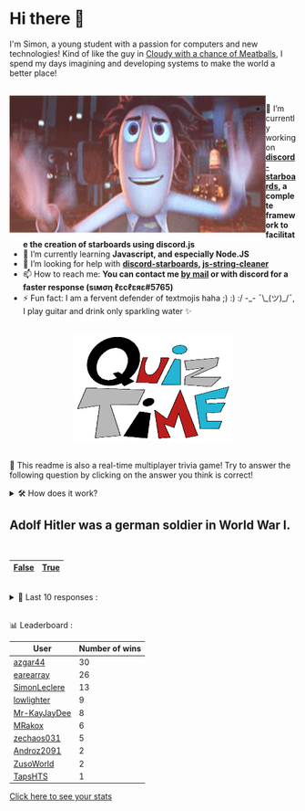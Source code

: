 # Hi there 👋

I'm Simon, a young student with a passion for computers and new technologies!
Kind of like the guy in [Cloudy with a chance of Meatballs](https://www.youtube.com/watch?v=dQw4w9WgXcQ), I spend my days imagining and developing systems to make the world a better place!

<br>

<img width="450" height="240" src="./assets/cloudyWithAChanceOfMeatBalls.gif" align=left>

- 🔭 I’m currently working on **[discord-starboards](https://github.com/SimonLeclere/discord-starboards), a complete framework to facilitate the creation of starboards using discord.js**
- 🌱 I’m currently learning **Javascript, and especially Node.JS**
- 🤔 I’m looking for help with **[discord-starboards](https://github.com/SimonLeclere/discord-starboards), [js-string-cleaner](https://github.com/SimonLeclere/Js-String-Cleaner)**
- 📫 How to reach me: **You can contact me [by mail](mailto:simon-leclere@orange.fr) or with discord for a faster response (sιмση ℓεcℓεяε#5765)**
- ⚡ Fun fact: I am a fervent defender of textmojis haha ;) :) :/ -\_- ¯\\\_(ツ)\_/¯, I play guitar and drink only sparkling water ✨

<br>

<center><img width="280" height="187" src="./assets/quizTime.gif"></center>

<br>

🎲 This readme is also a real-time multiplayer trivia game! Try to answer the following question by clicking on the answer you think is correct!
<details>
  <summary>🛠️ How does it work?</summary>
  Each answer is a link to a pre-filled issue. When you press "Submit new issue", it triggers a Github action workflow that compares your answer with the correct answer, finds a new question and updates the readme.md file. Not bad huh?! This whole process only takes about 20 seconds!
</details>

## Adolf Hitler was a german soldier in World War I.

<br>

| [False](https://github.com/SimonLeclere/SimonLeclere/issues/new?title=quiz%7C1884%7CFalse&body=Just%20click%20'Submit%20new%20issue'.) | [True](https://github.com/SimonLeclere/SimonLeclere/issues/new?title=quiz%7C1884%7CTrue&body=Just%20click%20'Submit%20new%20issue'.) |
| - | - | 

<br>

<details>
  <summary>📒 Last 10 responses :</summary>

- **earearray** answered **Dakar** to `What is the capital of Senegal?` (Good answer)
- **earearray** answered **Mt. Everest** to `What is the highest mountain in the world?` (Good answer)
- **earearray** answered **We Love to See You Smile** to `Which slogan did the fast food company, McDonald&#039;s, use before their "I&#039;m Lovin&#039; It" slogan?` (Good answer)
- **Janastinou** answered **Center** to `Which word is spelled the same way in the United States and the United Kingdom?` (Wrong answer)
- **Janastinou** answered **pinkie finger** to `The 'Arkansas toothpick' is better known by what name?` (Wrong answer)
- **Janastinou** answered **Für Elise** to `The famed opera “Fidelio” has the same composer as what work?` (Good answer)
- **earearray** answered **Ivana Zelníčková** to `Who was Donald Trump&#039;s first wife?` (Wrong answer)
- **earearray** answered **False** to `In the "Half-Life" series, "H.E.V" stands for "Hazardous Evasiveness Vest"` (Good answer)
- **earearray** answered **Single** to `When referring to cameras, which of these words is part of the acronym DSLR?` (Good answer)
- **earearray** answered **True** to `The HTML5 standard was published in 2014.` (Good answer)

</details>

<br>

📊 Leaderboard :

| User | Number of wins |
|-|-|
| [azgar44](https://github.com/azgar44) | 30 |
| [earearray](https://github.com/earearray) | 26 |
| [SimonLeclere](https://github.com/SimonLeclere) | 13 |
| [lowlighter](https://github.com/lowlighter) | 9 |
| [Mr-KayJayDee](https://github.com/Mr-KayJayDee) | 8 |
| [MRakox](https://github.com/MRakox) | 6 |
| [zechaos031](https://github.com/zechaos031) | 5 |
| [Androz2091](https://github.com/Androz2091) | 2 |
| [ZusoWorld](https://github.com/ZusoWorld) | 2 |
| [TapsHTS](https://github.com/TapsHTS) | 1 |

[Click here to see your stats](https://github.com/SimonLeclere/SimonLeclere/issues/new?title=MyStats&body=Just%20click%20%27Submit%20new%20issue%27.)